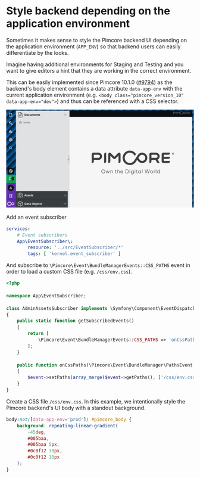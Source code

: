 # Style backend depending on the application environment

Sometimes it makes sense to style the Pimcore backend UI depending on the application environment (`APP_ENV`) so that
backend users can easily differentiate by the looks.

Imagine having additional environments for Staging and Testing and you want to give editors a hint that they are working
in the correct environment.

This can be easily implemented since Pimcore 10.1.0
([#9794](https://github.com/pimcore/pimcore/pull/9794)) as the backend's body element contains a data attribute
`data-app-env` with the current application environment (e.g.
`<body class="pimcore_version_10" data-app-env="dev">`) and thus can be referenced with a CSS selector.

![Backend UI style override](img/style-backend-depending-on-app-env.png)

Add an event subscriber

```yaml
services:
    # Event subscribers
    App\EventSubscriber\:
        resource: '../src/EventSubscriber/*'
        tags: [ 'kernel.event_subscriber' ]
```

And subscribe to `\Pimcore\Event\BundleManagerEvents::CSS_PATHS` event in order to load a custom CSS file (e.g.
`/css/env.css`). 

```php
<?php

namespace App\EventSubscriber;

class AdminAssetsSubscriber implements \Symfony\Component\EventDispatcher\EventSubscriberInterface
{
    public static function getSubscribedEvents()
    {
        return [
            \Pimcore\Event\BundleManagerEvents::CSS_PATHS => 'onCssPaths',
        ];
    }

    public function onCssPaths(\Pimcore\Event\BundleManager\PathsEvent $event)
    {
        $event->setPaths(array_merge($event->getPaths(), ['/css/env.css']));
    }
}
```

Create a CSS file `/css/env.css`. In this example, we intentionally style the Pimcore backend's UI body with a standout
background.

```css
body:not([data-app-env='prod']) #pimcore_body {
    background: repeating-linear-gradient(
        -45deg,
        #005baa,
        #005baa 5px,
        #0c0f12 30px,
        #0c0f12 10px
    );
}
```